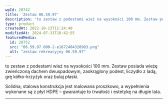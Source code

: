 ```yaml
---
wpId: 20742
title: 'Zestaw 06.59.97'
description: 'to zestaw z podestami wież na wysokości 100 mm. Zestaw posiada wieżę zwieńczoną dachem dwuspadowym, zaokrąglony podest, liczydło z ladą, grę kółko-krzyżyk oraz bulaj płaski. Solidna, stalowa konstrukcja jest malowana proszkowo, a wypełnienia wykonane są z płyt HDPE – gwarantuje to trwałość i estetykę na długie lata.'
type: product
createdAt: 2022-10-13T11:24:40
modifiedAt: 2024-07-31T18:42:55
featuredMedia:
  id: 20752
  src: "06.59.97.000-2-e1672404320983.png"
  alt: "zestaw rekreacyjny 06.59.97"
---
```



to zestaw z podestami wież na wysokości 100 mm. Zestaw posiada wieżę zwieńczoną dachem dwuspadowym, zaokrąglony podest, liczydło z ladą, grę kółko-krzyżyk oraz bulaj płaski.

Solidna, stalowa konstrukcja jest malowana proszkowo, a wypełnienia wykonane są z płyt HDPE – gwarantuje to trwałość i estetykę na długie lata.

* * *